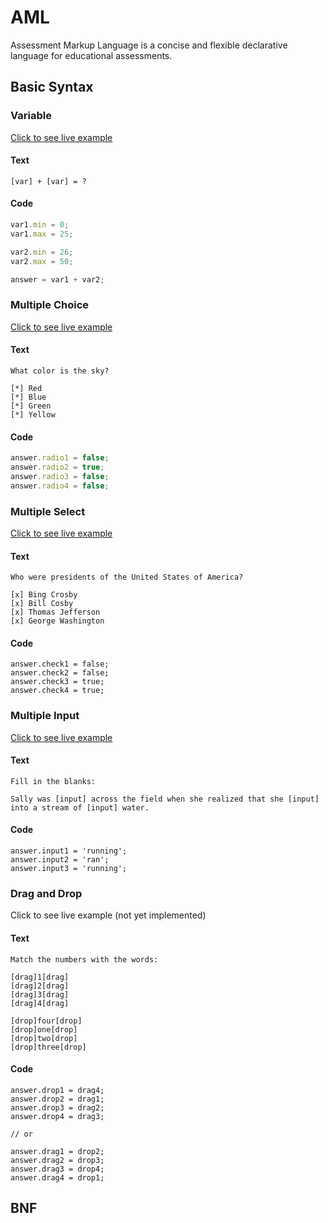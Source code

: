 # AML

Assessment Markup Language is a concise and flexible declarative language for educational assessments.

## Basic Syntax

### Variable

[Click to see live example](https://prendus.com/question/cj4os7mld6kq4017073x00cjt/view)

#### Text

```
[var] + [var] = ?
```

#### Code

```javascript
var1.min = 0;
var1.max = 25;

var2.min = 26;
var2.max = 50;

answer = var1 + var2;
```

### Multiple Choice

[Click to see live example](https://prendus.com/question/cj4osc9bh6lnc017201owg73u/view)

#### Text

```
What color is the sky?

[*] Red
[*] Blue
[*] Green
[*] Yellow
```

#### Code

```javascript
answer.radio1 = false;
answer.radio2 = true;
answer.radio3 = false;
answer.radio4 = false;
```

### Multiple Select

[Click to see live example](https://prendus.com/question/cj4osxzcl6vj90170h9ix6tdj/view)

#### Text

```
Who were presidents of the United States of America?

[x] Bing Crosby
[x] Bill Cosby
[x] Thomas Jefferson
[x] George Washington
```

#### Code

```
answer.check1 = false;
answer.check2 = false;
answer.check3 = true;
answer.check4 = true;
```

### Multiple Input

[Click to see live example](https://prendus.com/question/cj4ot1nlv6x630170jhxz2u9e/view)

#### Text

```
Fill in the blanks:

Sally was [input] across the field when she realized that she [input] into a stream of [input] water.
```

#### Code

```
answer.input1 = 'running';
answer.input2 = 'ran';
answer.input3 = 'running';
```

### Drag and Drop

Click to see live example (not yet implemented)

#### Text

```
Match the numbers with the words:

[drag]1[drag]
[drag]2[drag]
[drag]3[drag]
[drag]4[drag]

[drop]four[drop]
[drop]one[drop]
[drop]two[drop]
[drop]three[drop]
```

#### Code

```
answer.drop1 = drag4;
answer.drop2 = drag1;
answer.drop3 = drag2;
answer.drop4 = drag3;

// or

answer.drag1 = drop2;
answer.drag2 = drop3;
answer.drag3 = drop4;
answer.drag4 = drop1;
```

## BNF


